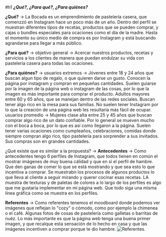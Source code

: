 #h1 ___¿Qué?, ¿Para qué?, ¿Para quiénes?___

__¿Qué?__ → La Bocada es un emprendimiento de pastelería casera, que comenzzó en Instagram hace un poco más de un año. Dentro del perfil se muestran diferentes tipos de recetas, productos que se pueden comprar, y cajas o bundles especiales para ocaciones como el día de la madre. Hasta el momento su único medio de compra es por Instagram y está buscando agrandarse para llegar a más público. 

__¿Para qué?__ → objetivo general → Acercar nuestros productos, recetas y servicios a los clientes de manera que puedan endulzar su vida con pastelería casera para todas las ocaciones.

__¿Para quiénes?__ → 
usuarios extremos → Jóvenes entre 18 y 24 años que buscan algun tipo de regalo, o que quieren darse un gusto. Conocen la página por instagram y compran en pequeñas cantidades. Suelen guiarse por la imagen de la página web o instagram de las cosas, por lo que la imagen es más importante para comprar el producto.
Adultos mayores entre 60 y 65 años, que se manejan dentro de las redes sociales. Buscan tener algo rico en la mesa para sus familias. No suelen tener Instagram por lo que la creación de una página web les resultaría más fácil de ocupar.  
usuarios promedio → Mujeres clase alta entre 25 y 45 años que buscan comprar algo rico de un dato confiable. Por lo general se mueven mucho con el boca a boca, por lo que es así como llegaron a la página. Suelen tener varias ocaciones como cumpleaños, celebraciones, comidas donde siempre compran algo rico, tipo pastelería para sorprender a sus invitados. Sus compras son en grandes cantidades.     


¿Qué existe que es similar a la propuesta? → __Antecedentes__ → Como antecedentes tengo 6 perfiles de Instagram, que todos tienen en común el mostrar imágenes de muy buena cálidad y que en sí el perfil de hambre. Que den ganas de comer lo que se está mostrando y que sea esto lo que incentiva a comprar. Se muestrabn los procesos de algunos productos lo que lleva al cliente a seguir mirando y querer cocinar esas recetas.  LA muestra de texturas y de paletas de colores a lo largo de los perfiles es algo que me gustaría implementar en mi página web. Que todo siga una misma línea gráfica como se muestra en los perfiles. 


__Referentes__ → Como referentes tenemos el moodboard donde podemos ver imágenes que reflejan lo "cozy" o cómodo, como por ejemplo la chimenea o el café. Algunas fotos de cosas de pastelería como galletas o barritas de nuéz. Lo más importante es que la página web tenga una buena primer imagen, y que recalque esta sensación de lo hecho en casa y que las imágenes incentiven a comprar porque te dio hambre.
![Referentes.](/images/moodboard.png) 
